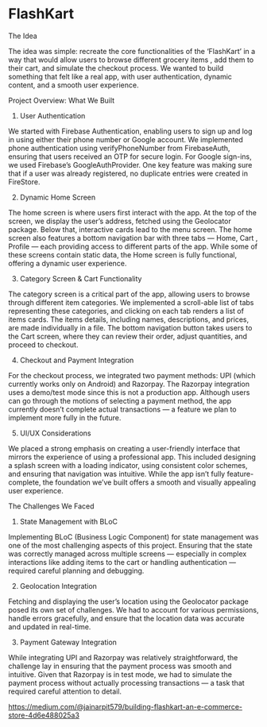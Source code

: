 # FlashKart
The Idea 


The idea was simple: recreate the core functionalities of the ‘FlashKart’ in a way that would allow users to browse different grocery items , add them to their cart, and simulate the checkout process. We wanted to build something that felt like a real app, with user authentication, dynamic content, and a smooth user experience.

Project Overview: What We Built

1. User Authentication

We started with Firebase Authentication, enabling users to sign up and log in using either their phone number or Google account. We implemented phone authentication using verifyPhoneNumber from FirebaseAuth, ensuring that users received an OTP for secure login. For Google sign-ins, we used Firebase’s GoogleAuthProvider. One key feature was making sure that if a user was already registered, no duplicate entries were created in FireStore.

2. Dynamic Home Screen

The home screen is where users first interact with the app. At the top of the screen, we display the user’s address, fetched using the Geolocator package. Below that, interactive cards lead to the menu screen. The home screen also features a bottom navigation bar with three tabs — Home, Cart , Profile — each providing access to different parts of the app. While some of these screens contain static data, the Home screen is fully functional, offering a dynamic user experience.

3. Category Screen & Cart Functionality

The category screen is a critical part of the app, allowing users to browse through different item categories. We implemented a scroll-able list of tabs representing these categories, and clicking on each tab renders a list of items cards. The items details, including names, descriptions, and prices, are made individually in a file. The bottom navigation button takes users to the Cart screen, where they can review their order, adjust quantities, and proceed to checkout.

4. Checkout and Payment Integration

For the checkout process, we integrated two payment methods: UPI (which currently works only on Android) and Razorpay. The Razorpay integration uses a demo/test mode since this is not a production app. Although users can go through the motions of selecting a payment method, the app currently doesn’t complete actual transactions — a feature we plan to implement more fully in the future.

5. UI/UX Considerations

We placed a strong emphasis on creating a user-friendly interface that mirrors the experience of using a professional app. This included designing a splash screen with a loading indicator, using consistent color schemes, and ensuring that navigation was intuitive. While the app isn’t fully feature-complete, the foundation we’ve built offers a smooth and visually appealing user experience.

The Challenges We Faced

1. State Management with BLoC

Implementing BLoC (Business Logic Component) for state management was one of the most challenging aspects of this project. Ensuring that the state was correctly managed across multiple screens — especially in complex interactions like adding items to the cart or handling authentication — required careful planning and debugging.

2. Geolocation Integration

Fetching and displaying the user’s location using the Geolocator package posed its own set of challenges. We had to account for various permissions, handle errors gracefully, and ensure that the location data was accurate and updated in real-time.

3. Payment Gateway Integration

While integrating UPI and Razorpay was relatively straightforward, the challenge lay in ensuring that the payment process was smooth and intuitive. Given that Razorpay is in test mode, we had to simulate the payment process without actually processing transactions — a task that required careful attention to detail.


https://medium.com/@jainarpit579/building-flashkart-an-e-commerce-store-4d6e488025a3
